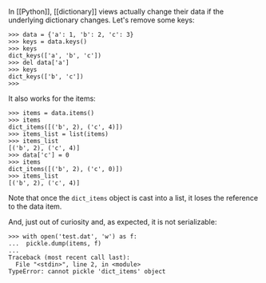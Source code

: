 In [[Python]], [[dictionary]] views actually change their data if the underlying dictionary changes. Let's remove some keys:

```pycon
>>> data = {'a': 1, 'b': 2, 'c': 3}
>>> keys = data.keys()
>>> keys
dict_keys(['a', 'b', 'c'])
>>> del data['a']
>>> keys
dict_keys(['b', 'c'])
>>> 
```

It also works for the items:

```pycon
>>> items = data.items()
>>> items
dict_items([('b', 2), ('c', 4)])
>>> items_list = list(items)
>>> items_list
[('b', 2), ('c', 4)]
>>> data['c'] = 0
>>> items
dict_items([('b', 2), ('c', 0)])
>>> items_list
[('b', 2), ('c', 4)]
```

Note that once the ``dict_items`` object is cast into a list, it loses the reference to the data item. 

And, just out of curiosity and, as expected, it is not serializable:

```pycon
>>> with open('test.dat', 'w') as f:
...  pickle.dump(items, f)
... 
Traceback (most recent call last):
  File "<stdin>", line 2, in <module>
TypeError: cannot pickle 'dict_items' object
```